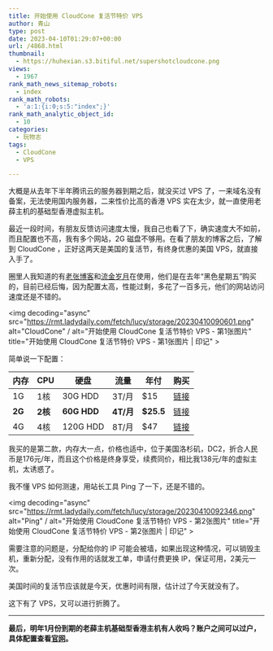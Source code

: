 ```yaml
---
title: 开始使用 CloudCone 复活节特价 VPS
author: 青山
type: post
date: 2023-04-10T01:29:07+00:00
url: /4868.html
thumbnail:
  - https://huhexian.s3.bitiful.net/supershotcloudcone.png
views:
  - 1967
rank_math_news_sitemap_robots:
  - index
rank_math_robots:
  - 'a:1:{i:0;s:5:"index";}'
rank_math_analytic_object_id:
  - 10
categories:
  - 玩物志
tags:
  - CloudCone
  - VPS

---
```

大概是从去年下半年腾讯云的服务器到期之后，就没买过 VPS 了，一来域名没有备案，无法使用国内服务器，二来性价比高的香港 VPS 实在太少，就一直使用老薛主机的基础型香港虚拟主机。

最近一段时间，有朋友反馈访问速度太慢，我自己也看了下，确实速度大不如前，而且配置也不高，我有多个网站，2G 磁盘不够用。在看了朋友的博客之后，了解到 CloudCone ，正好这两天是美国的复活节，有终身优惠的美国 VPS，就直接入手了。

圈里人我知道的有[老张博客][1]和[流金岁月][2]在使用，他们是在去年“黑色星期五”购买的，目前已经后悔，因为配置太高，性能过剩，多花了一百多元，他们的网站访问速度还是不错的。

<img decoding="async" src="https://rmt.ladydaily.com/fetch/lucy/storage/20230410090601.png" alt="CloudCone" / alt="开始使用 CloudCone 复活节特价 VPS - 第1张图片" title="开始使用 CloudCone 复活节特价 VPS - 第1张图片 | 印记" >

简单说一下配置：

| 内存     | CPU    | 硬盘          | 流量       | 年付        | 购买      |
| ------ | ------ | ----------- | -------- | --------- | ------- |
| 1G     | 1核     | 30G HDD     | 3T/月     | $15       | [链接][3] |
| **2G** | **2核** | **60G HDD** | **4T/月** | **$25.5** | [链接][4] |
| 4G     | 4核     | 120G HDD    | 8T/月     | $47       | [链接][5] |

我买的是第二款，内存大一点，价格也适中，位于美国洛杉矶，DC2，折合人民币是176元/年，而且这个价格是终身享受，续费同价，相比我138元/年的虚拟主机，太诱惑了。

我不懂 VPS 如何测速，用站长工具 Ping 了一下，还是不错的。

<img decoding="async" src="https://rmt.ladydaily.com/fetch/lucy/storage/20230410092346.png" alt="Ping" / alt="开始使用 CloudCone 复活节特价 VPS - 第2张图片" title="开始使用 CloudCone 复活节特价 VPS - 第2张图片 | 印记" >

需要注意的问题是，分配给你的 IP 可能会被墙，如果出现这种情况，可以销毁主机，重新分配，没有作用的话就发工单，申请付费更换 IP，保证可用，2美元一次。

美国时间的复活节应该就是今天，优惠时间有限，估计过了今天就没有了。

这下有了 VPS，又可以进行折腾了。

* * *

**最后，明年1月份到期的老薛主机基础型香港主机有人收吗？账户之间可以过户，具体配置查看[官网][6]。**

 [1]: https://laozhang.org
 [2]: https://iliu.org
 [3]: https://app.cloudcone.com.cn/vps/180/create?token=ebunny23-1&ref=9587
 [4]: https://app.cloudcone.com.cn/vps/181/create?token=ebunny23-2&ref=9587
 [5]: https://app.cloudcone.com.cn/vps/182/create?token=ebunny23-3&ref=9587
 [6]: https://www.laoxuehost.com/hosting/
